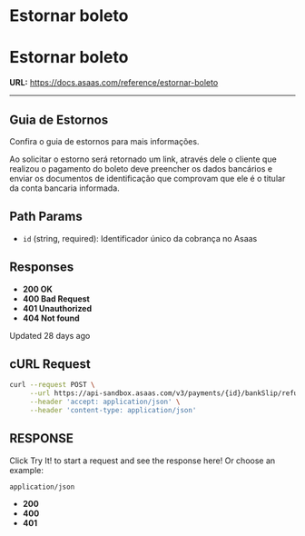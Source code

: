 # Estornar boleto

# Estornar boleto

**URL:** https://docs.asaas.com/reference/estornar-boleto

---

## Guia de Estornos

Confira o guia de estornos para mais informações.

Ao solicitar o estorno será retornado um link, através dele o cliente que realizou o pagamento do boleto deve preencher os dados bancários e enviar os documentos de identificação que comprovam que ele é o titular da conta bancaria informada.

## Path Params

*   `id` (string, required): Identificador único da cobrança no Asaas

## Responses

*   **200 OK**
*   **400 Bad Request**
*   **401 Unauthorized**
*   **404 Not found**

Updated 28 days ago

## cURL Request

```bash
curl --request POST \
     --url https://api-sandbox.asaas.com/v3/payments/{id}/bankSlip/refund \
     --header 'accept: application/json' \
     --header 'content-type: application/json'
```

## RESPONSE

Click Try It! to start a request and see the response here! Or choose an example:

`application/json`

*   **200**
*   **400**
*   **401**
